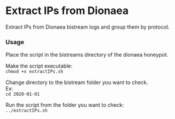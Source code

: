 # Extract IPs from Dionaea

Extract IPs from Dionaea bistream logs and group them by protocol. 

### Usage

Place the script in the bistreams directory of the dionaea honeypot.

Make the script executable: <br/>
```chmod +x extractIPs.sh```

Change directory to the bistream folder you want to check. <br/>
Ex: <br/>
```cd 2020-01-01```<br/>

Run the script from the folder you want to check:<br/>
```../extractIPs.sh```<br/>
